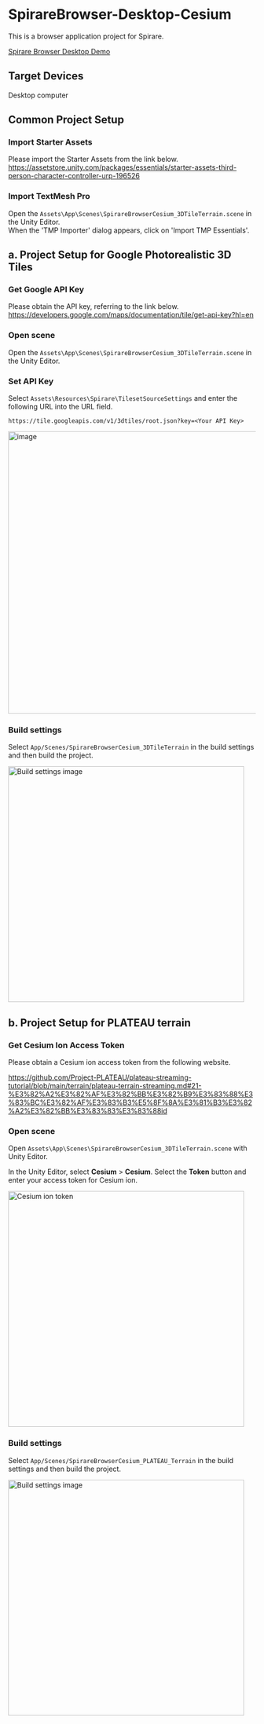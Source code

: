 # SpirareBrowser-Desktop-Cesium

This is a browser application project for Spirare.

[Spirare Browser Desktop Demo](https://github.com/HoloLabInc/ProjectSpirare-for-Unity/assets/4415085/3217887d-a368-41de-b093-8e858fa06a58)

## Target Devices

Desktop computer

## Common Project Setup

### Import Starter Assets

Please import the Starter Assets from the link below.  
https://assetstore.unity.com/packages/essentials/starter-assets-third-person-character-controller-urp-196526

### Import TextMesh Pro

Open the `Assets\App\Scenes\SpirareBrowserCesium_3DTileTerrain.scene` in the Unity Editor.  
When the 'TMP Importer' dialog appears, click on 'Import TMP Essentials'.

## a. Project Setup for Google Photorealistic 3D Tiles

### Get Google API Key

Please obtain the API key, referring to the link below.  
https://developers.google.com/maps/documentation/tile/get-api-key?hl=en

### Open scene

Open the `Assets\App\Scenes\SpirareBrowserCesium_3DTileTerrain.scene` in the Unity Editor.

### Set API Key

Select `Assets\Resources\Spirare\TilesetSourceSettings` and enter the following URL into the URL field.

`https://tile.googleapis.com/v1/3dtiles/root.json?key=<Your API Key>`

<img width="575" alt="image" src="https://github.com/HoloLabInc/ProjectSpirare-for-Unity/assets/4415085/785b0d8e-6bce-44d5-853b-f620321a7c8b">

### Build settings

Select `App/Scenes/SpirareBrowserCesium_3DTileTerrain` in the build settings and then build the project.

<img width="480" alt="Build settings image" src="https://github.com/HoloLabInc/ProjectSpirare-for-Unity/assets/4415085/8038ef8a-382f-4c5a-8c0e-642216f600db">

## b. Project Setup for PLATEAU terrain

### Get Cesium Ion Access Token

Please obtain a Cesium ion access token from the following website.

https://github.com/Project-PLATEAU/plateau-streaming-tutorial/blob/main/terrain/plateau-terrain-streaming.md#21-%E3%82%A2%E3%82%AF%E3%82%BB%E3%82%B9%E3%83%88%E3%83%BC%E3%82%AF%E3%83%B3%E5%8F%8A%E3%81%B3%E3%82%A2%E3%82%BB%E3%83%83%E3%83%88id

### Open scene

Open `Assets\App\Scenes\SpirareBrowserCesium_3DTileTerrain.scene` with Unity Editor.

In the Unity Editor, select **Cesium** > **Cesium**.
Select the **Token** button and enter your access token for Cesium ion.

<img width="480" alt="Cesium ion token" src="https://user-images.githubusercontent.com/4415085/230542155-3748e190-97dd-4b94-b641-c3fc566400c3.png">

### Build settings

Select `App/Scenes/SpirareBrowserCesium_PLATEAU_Terrain` in the build settings and then build the project.

<img width="480" alt="Build settings image" src="https://github.com/HoloLabInc/ProjectSpirare-for-Unity/assets/4415085/6bc341f7-f1d9-4da4-b6e3-4c36121b9016">
